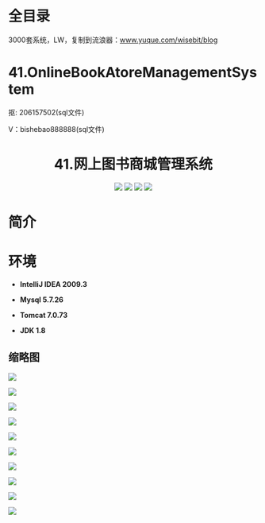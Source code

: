 # 全目录

3000套系统，LW，复制到流浪器：www.yuque.com/wisebit/blog
# 41.OnlineBookAtoreManagementSystem



<p>抠: 206157502(sql文件)</p>
<p>V：bishebao888888(sql文件)</p>

<p><h1 align="center">41.网上图书商城管理系统</h1></p>

<p align="center">
	<img src="https://img.shields.io/badge/jdk-1.8-orange.svg"/>
    <img src="https://img.shields.io/badge/servlet-5.x-lightgrey.svg"/>
    <img src="https://img.shields.io/badge/jsp-3.x-blue.svg"/>
    <img src="https://img.shields.io/badge/jdbc-3.x-blue.svg"/>
</p>

# 简介
>

# 环境

- <b>IntelliJ IDEA 2009.3</b>

- <b>Mysql 5.7.26</b>

- <b>Tomcat 7.0.73</b>

- <b>JDK 1.8</b>


## 缩略图

![](https://bitwise.oss-cn-heyuan.aliyuncs.com/2024/9/10/241f36d8-b181-4f85-a204-ec18c2d327c8.png)

![](https://bitwise.oss-cn-heyuan.aliyuncs.com/2024/9/10/57dd96a2-5f3c-446c-98b8-64a6e7dc8d23.png)

![](https://bitwise.oss-cn-heyuan.aliyuncs.com/2024/9/10/df345519-ba3e-4126-981a-7d39561e8c3a.png)

![](https://bitwise.oss-cn-heyuan.aliyuncs.com/2024/9/10/7b4b4655-8a31-4c3e-a3fe-c89b255da072.png)

![](https://bitwise.oss-cn-heyuan.aliyuncs.com/2024/9/10/5821ce81-f3b6-4c65-9efc-767dcce150de.png)

![](https://bitwise.oss-cn-heyuan.aliyuncs.com/2024/9/10/5e48d1c4-455b-4d60-9971-1a0dbbdb1c6c.png)

![](https://bitwise.oss-cn-heyuan.aliyuncs.com/2024/9/10/4c91cbfa-7c7b-4dd1-a91c-d49788fe64f8.png)

![](https://bitwise.oss-cn-heyuan.aliyuncs.com/2024/9/10/49761a09-8a19-4975-9a3f-707855e8f376.png)

![](https://bitwise.oss-cn-heyuan.aliyuncs.com/2024/9/10/b427b9c6-16a6-4a2f-b8ff-6d80b767bb84.png)

![](https://bitwise.oss-cn-heyuan.aliyuncs.com/2024/9/10/a77a4b24-c824-463a-954b-517c25829649.png)

